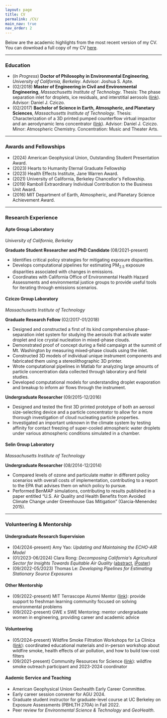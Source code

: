 ```yaml
---
layout: page
title: CV
permalink: /CV/
main_nav: true
nav_order: 2
---
```


<p>Below are the academic highlights from the most recent version of my CV. You can download a full copy of my CV <a href="https://github.com/lkoolik/lkoolik.github.io/blob/main/assets/Libby H Koolik CV.pdf" target="_blank">here</a>.</p>

<hr>

<h3>Education</h3>
<ul>
  <li>(<em>In Progress</em>) <b>Doctor of Philosophy in Environmental Engineering</b>, <i>University of California, Berkeley</i>. Advisor: Joshua S. Apte.</li>
  <li>(02/2018) <b>Master of Engineering in Civil and Environmental Engineering</b>, <i>Massachusetts Institute of Technology</i>. Thesis: The phase separation inlet for droplets, ice residuals, and interstitial aerosols (<a href="http://hdl.handle.net/1721.1/115782">link</a>). Advisor: Daniel J. Cziczo.</li>
  <li>(02/2017) <b>Bachelor of Science in Earth, Atmospheric, and Planetary Sciences</b>, <i>Massachusetts Institute of Technology</i>. Thesis: Characterization of a 3D printed pumped counterflow virtual impactor and an aerodynamic lens concentrator (<a href="http://hdl.handle.net/1721.1/114346">link</a>). Advisor: Daniel J. Cziczo. Minor: Atmospheric Chemistry. Concentration: Music and Theater Arts.</li>
</ul>

<hr>

<h3>Awards and Fellowships</h3>
<ul>
  <li>(2024) American Geophysical Union, Outstanding Student Presentation Award.</li>
  <li>(2023) Hearts to Humanity Eternal Graduate Fellowship</li>
  <li>(2023) Health Effects Institute, Jane Warren Award.</li>
  <li>(2021) University of California, Berkeley Chancellor's Fellowship.</li>
  <li>(2019) Ramboll Extraordinary Individual Contribution to the Business Unit Award.</li>
  <li>(2016) MIT Department of Earth, Atmospheric, and Planetary Science Achievement Award.</li>
</ul>

<hr>

<h3>Research Experience</h3>
<h4>Apte Group Laboratory</h4>
<i> University of California, Berkeley </i> 

<b> Graduate Student Researcher and PhD Candidate </b> (08/2021-present)
<ul>
  <li>Identifies critical policy strategies for mitigating exposure disparities.</li>
  <li>Develops computational pipelines for estimating PM<sub>2.5</sub> exposure disparities associated with changes in emissions.</li>
  <li>Coordinates with California Office of Environmental Health Hazard Assessments and environmental justice groups to provide useful tools for iterating through emissions scenarios.</li>
</ul>

<h4>Cziczo Group Laboratory</h4>
<i> Massachusetts Institute of Technology </i>

<b> Graduate Research Fellow </b> (02/2017-01/2018)
<ul>
  <li>Designed and constructed a first of its kind comprehensive phase-separation inlet system for studying the aerosols that activate water droplet and ice crystal nucleation in mixed-phase clouds.</li>
  <li>Demonstrated proof of concept during a field campaign at the summit of Mt. Washington by measuring mixed-phase clouds using the inlet.</li>
  <li>Constructed 3D models of individual unique instrument components and fabricated them using a stereolithographic 3D printer.</li>
  <li>Wrote computational pipelines in Matlab for analyzing large amounts of particle concentration data collected through laboratory and field studies.</li>
  <li>Developed computational models for understanding droplet evaporation and breakup to inform air flows through the instrument.</li>
</ul>

<b> Undergraduate Researcher </b> (09/2015-12/2016)
<ul>
  <li>Designed and tested the first 3D printed prototype of both an aerosol size-selecting device and a particle concentrator to allow for a more thorough investigation of cloud nucleating particle properties.</li>
  <li>Investigated an important unknown in the climate system by testing affinity for contact freezing of super-cooled atmospheric water droplets under various atmospheric conditions simulated in a chamber.</li>
</ul>

<h4>Selin Group Laboratory</h4>
<i> Massachusetts Institute of Technology </i>

<b> Undergraduate Researcher </b> (08/2014-12/2014)
<ul>
  <li>Compared levels of ozone and particulate matter in different policy scenarios with overall costs of implementation, contributing to a report to the EPA that advises them on which policy to pursue.</li>
  <li>Performed BenMAP simulations, contributing to results published in a paper entitled “U.S. Air Quality and Health Benefits from Avoided Climate Change under Greenhouse Gas Mitigation” (Garcia-Menendez 2015).</li>
</ul>

<hr>

<h3>Volunteering & Mentorship</h3>
<h4>Undergraduate Research Supervision</h4>
<ul>
  <li>(04/2024-present) Amy Yao: <em>Updating and Maintaining the ECHO-AIR Model</em> </li>
  <li>(01/2023-06/2024) Clara Rong: <em>Decomposing California's Agricultural Sector for Insights Towards Equitable Air Quality</em> (<a href="https://agu.confex.com/agu/fm23/meetingapp.cgi/Paper/1324285">abstract</a>, <a href="https://agu23.ipostersessions.com/?s=9B-D2-A7-D7-94-1B-81-68-0A-CA-BD-01-52-8E-76-C2">iPoster</a>) </li>
  <li>(09/2022-05/2023) Thomas Le: <em>Developing Pipelines for Estimating Stationary Source Exposures</em></li>
</ul>

<h4>Other Mentorship</h4>
<ul>
  <li>(09/2022-present) MIT Terrascope Alumni Mentor (<a href="https://terrascope.mit.edu/community/mentors/">link</a>): provide support to freshman learning community focused on solving environmental problems</li>
  <li>(09/2022-present) GWE x SWE Mentoring: mentor undergraduate women in engineering, providing career and academic advice</li>
</ul>

<h4>Volunteering</h4>
<ul>
  <li>(05/2024-present) Wildfire Smoke Filtration Workshops for La Clinica (<a href="https://laclinica.org/">link</a>): coordinated educational materials and in-person workshop about wildfire smoke, health effects of air pollution, and how to build low-cost filters </li>
  <li>(09/2021-present) Community Resources for Science (<a href="https://crscience.org/">link</a>): wildfire smoke outreach participant and 2023-2024 coordinator</li>
</ul>

<h4>Aademic Service and Teaching</h4>
<ul>
  <li>American Geophysical Union Geohealth Early Career Committee.</li>
  <li>Early career session convener for AGU 2024.</li>
  <li>Graduate student instructor for graduate-level course at UC Berkeley on Exposure Assessments (PBHLTH 270A) in Fall 2022. </li>
  <li>Peer review for <i>Environmental Science & Technology</i> and <i>GeoHealth</i>. </li>
</ul>
